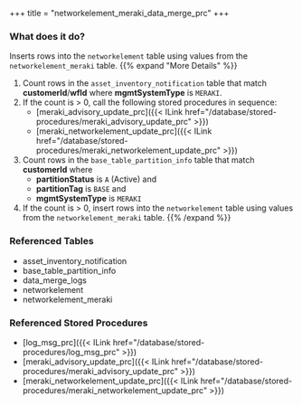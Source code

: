 +++
title = "networkelement_meraki_data_merge_prc"
+++

### What does it do?
Inserts rows into the `networkelement` table using values from the `networkelement_meraki` table.
{{% expand "More Details" %}}
1. Count rows in the `asset_inventory_notification` table that match **customerId**/**wfId** where **mgmtSystemType** is `MERAKI`.
2. If the count is > 0, call the following stored procedures in sequence:
   - [meraki_advisory_update_prc]({{< ILink href="/database/stored-procedures/meraki_advisory_update_prc" >}})
   - [meraki_networkelement_update_prc]({{< ILink href="/database/stored-procedures/meraki_networkelement_update_prc" >}})
3. Count rows in the `base_table_partition_info` table that match **customerId** where
   - **partitionStatus** is `A` (Active) and
   - **partitionTag** is `BASE` and
   - **mgmtSystemType** is `MERAKI`
4. If the count is > 0, insert rows into the `networkelement` table using values from the `networkelement_meraki` table.
{{% /expand %}}

### Referenced Tables
- asset_inventory_notification
- base_table_partition_info
- data_merge_logs
- networkelement
- networkelement_meraki

### Referenced Stored Procedures
- [log_msg_prc]({{< ILink href="/database/stored-procedures/log_msg_prc" >}})
- [meraki_advisory_update_prc]({{< ILink href="/database/stored-procedures/meraki_advisory_update_prc" >}})
- [meraki_networkelement_update_prc]({{< ILink href="/database/stored-procedures/meraki_networkelement_update_prc" >}})

